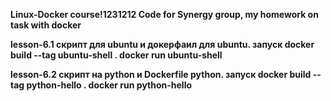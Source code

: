 <b>Linux-Docker course!1231212<b>
Code for Synergy group, my homework on task with docker

lesson-6.1 скрипт для ubuntu и докерфаил для ubuntu. запуск docker build --tag ubuntu-shell . docker run ubuntu-shell

lesson-6.2 скрипт на python и Dockerfile python. запуск docker build --tag python-hello . docker run python-hello
